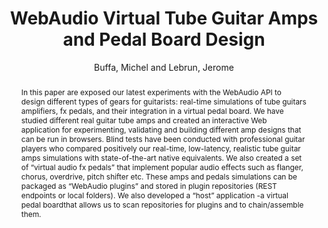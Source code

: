 --- 
  title: "WebAudio Virtual Tube Guitar Amps and Pedal Board Design" 
  abstract: "In this paper are exposed our latest experiments with the WebAudio API to design different types of gears for guitarists: real-time simulations of tube guitars amplifiers, fx pedals, and their integration in a virtual pedal board. We have studied different real guitar tube amps and created an interactive Web application for experimenting, validating and building different amp designs that can be run in browsers. Blind tests have been conducted with professional guitar players who compared positively our real-time, low-latency, realistic tube guitar amps simulations with state-of-the-art native equivalents. We also created a set of “virtual audio fx pedals” that implement popular audio effects such as flanger, chorus, overdrive, pitch shifter etc. These amps and pedals simulations can be packaged as “WebAudio plugins” and stored in plugin repositories (REST endpoints or local folders). We also developed a “host” application -a virtual pedal boardthat allows us to scan repositories for plugins and to chain/assemble them." 
  address: "Berlin" 
  author: "Buffa, Michel and Lebrun, Jerome" 
  booktitle: "Proceedings of the International Web Audio Conference" 
  editor: "Monschke, Jan and Guttandin, Christoph and Schnell, Norbert and Jenkinson, Thomas and Schaedler, Jack" 
  month: "Proceedings of the International Web Audio Conference"
  pages: "" 
  publisher: "TU Berlin" 
  series: "WAC '18"
  type: "Paper"  
  year: "2018" 
  id: "2018_25" 
  tags: year2018 
  pdflink: /_data/papers/pdf/2018/2018_25.pdf
  ISSN: Can't find it!
---